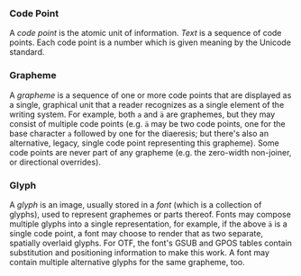 ### Code Point
A *code point* is the atomic unit of information. *Text* is a sequence of code points. Each code point is a number which is given meaning by the Unicode standard.

### Grapheme 
A *grapheme* is a sequence of one or more code points that are displayed as a single, graphical unit that a reader recognizes as a single element of the writing system. For example, both `a` and `ä` are graphemes, but they may consist of multiple code points (e.g. `ä` may be two code points, one for the base character `a` followed by one for the diaeresis; but there's also an alternative, legacy, single code point representing this grapheme). Some code points are never part of any grapheme (e.g. the zero-width non-joiner, or directional overrides).

### Glyph
A *glyph* is an image, usually stored in a *font* (which is a collection of glyphs), used to represent graphemes or parts thereof. Fonts may compose multiple glyphs into a single representation, for example, if the above `ä` is a single code point, a font may choose to render that as two separate, spatially overlaid glyphs. For OTF, the font's GSUB and GPOS tables contain substitution and positioning information to make this work. A font may contain multiple alternative glyphs for the same grapheme, too.